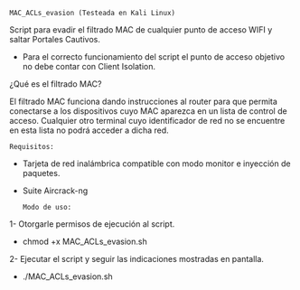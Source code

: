     MAC_ACLs_evasion (Testeada en Kali Linux)
    
    
   Script para evadir el filtrado MAC de cualquier punto de acceso WIFI y saltar Portales Cautivos.
    
  * Para el correcto funcionamiento del script el punto de acceso objetivo no debe contar con Client Isolation.



¿Qué es el filtrado MAC?

El filtrado MAC funciona dando instrucciones al router para que permita conectarse a los dispositivos cuyo MAC aparezca en un lista de control de acceso. Cualquier otro terminal cuyo identificador de red no se encuentre en esta lista no podrá acceder a dicha red.







    Requisitos:


 * Tarjeta de red inalámbrica compatible con modo monitor
e inyección de paquetes.

 * Suite Aircrack-ng 
 
 
       Modo de uso:



 1- Otorgarle permisos de ejecución al script.

* chmod +x MAC_ACLs_evasion.sh 

 2- Ejecutar el script y seguir las indicaciones 
mostradas en pantalla. 

* ./MAC_ACLs_evasion.sh

